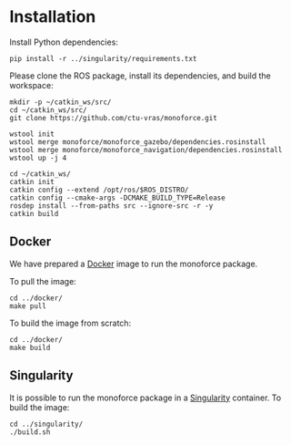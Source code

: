# Installation

Install Python dependencies:
```commandline
pip install -r ../singularity/requirements.txt
```

Please clone the ROS package, install its dependencies, and build the workspace:
```commandline
mkdir -p ~/catkin_ws/src/
cd ~/catkin_ws/src/
git clone https://github.com/ctu-vras/monoforce.git

wstool init
wstool merge monoforce/monoforce_gazebo/dependencies.rosinstall
wstool merge monoforce/monoforce_navigation/dependencies.rosinstall
wstool up -j 4

cd ~/catkin_ws/
catkin init
catkin config --extend /opt/ros/$ROS_DISTRO/
catkin config --cmake-args -DCMAKE_BUILD_TYPE=Release
rosdep install --from-paths src --ignore-src -r -y
catkin build
```

## Docker

We have prepared a [Docker](https://docs.docker.com/engine/install/ubuntu/) image to run the monoforce package.

To pull the image:
```commandline
cd ../docker/
make pull
```

To build the image from scratch:
```commandline
cd ../docker/
make build
```

## Singularity

It is possible to run the monoforce package in a [Singularity](https://sylabs.io/singularity/) container.
To build the image:
```commandline
cd ../singularity/
./build.sh
```
